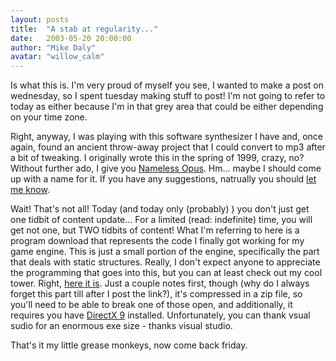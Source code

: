 ```yaml
---
layout: posts
title:  "A stab at regularity..."
date:   2003-05-20 20:00:00
author: "Mike Daly"
avatar: "willow_calm"
---
```

Is what this is. I'm very proud of myself you see, I wanted to make a post on wednesday, so I spent tuesday making stuff to post! I'm not going to refer to today as either because I'm in that grey area that could be either depending on your time zone.

 Right, anyway, I was playing with this software synthesizer I have and, once again, found an ancient throw-away project that I could convert to mp3 after a bit of tweaking. I originally wrote this in the spring of 1999, crazy, no? Without further ado, I give you [Nameless Opus](https://content.duelingmonkeys.com/filespace/willow/namelessopusshort.mp3). Hm... maybe I should come up with a name for it. If you have any suggestions, natrually you should [let me know](feedback.php).

 Wait! That's not all! Today (and today only (probably) ) you don't just get one tidbit of content update... For a limited (read: indefinite) time, you will get not one, but TWO tidbits of content! What I'm referring to here is a program download that represents the code I finally got working for my game engine. This is just a small portion of the engine, specifically the part that deals with static structures. Really, I don't expect anyone to appreciate the programming that goes into this, but you can at least check out my cool tower. Right, [here it is](https://content.duelingmonkeys.com/filespace/willow/staticmesh.zip). Just a couple notes first, though (why do I always forget this part till after I post the link?), it's compressed in a zip file, so you'll need to be able to break one of those open, and additionally, it requires you have [DirectX 9](http://www.microsoft.com/directx) installed. Unfortunately, you can thank vsual sudio for an enormous exe size - thanks visual studio.

 That's it my little grease monkeys, now come back friday.